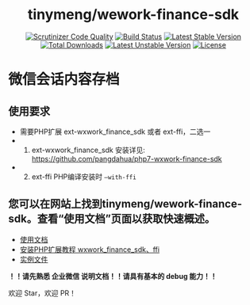 <h1 align="center">tinymeng/wework-finance-sdk</h1>
<p align="center">
<a href="https://scrutinizer-ci.com/g/majiameng/wework-finance-sdk-php/?branch=master"><img src="https://scrutinizer-ci.com/g/majiameng/wework-finance-sdk-php/badges/quality-score.png?b=master" alt="Scrutinizer Code Quality"></a>
<a href="https://scrutinizer-ci.com/g/majiameng/wework-finance-sdk-php/build-status/master"><img src="https://scrutinizer-ci.com/g/majiameng/wework-finance-sdk-php/badges/build.png?b=master" alt="Build Status"></a>
<a href="https://packagist.org/packages/tinymeng/wework-finance-sdk"><img src="https://poser.pugx.org/tinymeng/wework-finance-sdk/v/stable" alt="Latest Stable Version"></a>
<a href="https://github.com/majiameng/wework-finance-sdk-php/tags"><img src="https://poser.pugx.org/tinymeng/wework-finance-sdk/downloads" alt="Total Downloads"></a>
<a href="https://packagist.org/packages/tinymeng/wework-finance-sdk"><img src="https://poser.pugx.org/tinymeng/wework-finance-sdk/v/unstable" alt="Latest Unstable Version"></a>
<a href="https://github.com/majiameng/wework-finance-sdk-php/blob/master/LICENSE"><img src="https://poser.pugx.org/tinymeng/wework-finance-sdk-php/license" alt="License"></a>
</p>

# 微信会话内容存档

## 使用要求
* 需要PHP扩展 ext-wxwork_finance_sdk 或者 ext-ffi，二选一
* 1. ext-wxwork_finance_sdk 安装详见: https://github.com/pangdahua/php7-wxwork-finance-sdk
* 2. ext-ffi PHP编译安装时 `—with-ffi`


## 您可以在网站上找到tinymeng/wework-finance-sdk。查看“使用文档”页面以获取快速概述。

* [使用文档](https://github.com/majiameng/wework-finance-sdk-php/wiki/Home)
* [安装PHP扩展教程 wxwork_finance_sdk、ffi](https://github.com/majiameng/wework-finance-sdk-php/wiki/installed-extension)
* [实例文件](https://github.com/majiameng/wework-finance-sdk-php/blob/master/example/wx.php)

**！！请先熟悉 企业微信 说明文档！！请具有基本的 debug 能力！！**

欢迎 Star，欢迎 PR！
